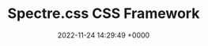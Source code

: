 ---
title: "Spectre.css CSS Framework"
link: "https://picturepan2.github.io/spectre/"
date: "2022-11-24 14:29:49 +0000"
---